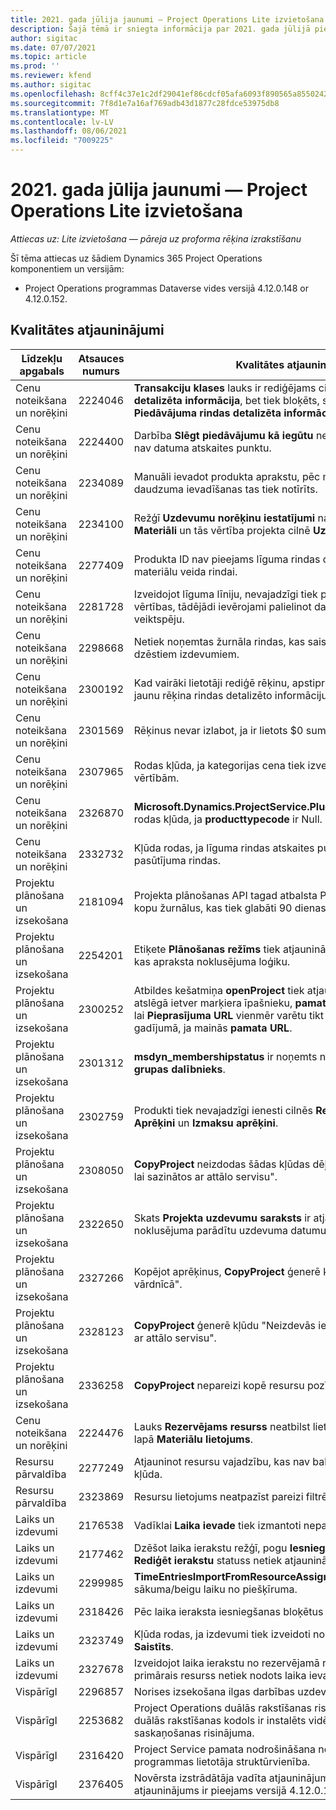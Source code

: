```yaml
---
title: 2021. gada jūlija jaunumi — Project Operations Lite izvietošana
description: Šajā tēmā ir sniegta informācija par 2021. gada jūlijā pieejamajiem kvalitātes atjauninājumiem Project Operations Lite izvietošanai.
author: sigitac
ms.date: 07/07/2021
ms.topic: article
ms.prod: ''
ms.reviewer: kfend
ms.author: sigitac
ms.openlocfilehash: 8cff4c37e1c2df29041ef86cdcf05afa6093f890565a855024202e87fd533ea5
ms.sourcegitcommit: 7f8d1e7a16af769adb43d1877c28fdce53975db8
ms.translationtype: MT
ms.contentlocale: lv-LV
ms.lasthandoff: 08/06/2021
ms.locfileid: "7009225"
---
```

# <a name="whats-new-july-2021---project-operations-lite-deployment"></a>2021. gada jūlija jaunumi — Project Operations Lite izvietošana

_Attiecas uz: Lite izvietošana — pāreja uz proforma rēķina izrakstīšanu_

Šī tēma attiecas uz šādiem Dynamics 365 Project Operations komponentiem un versijām:

  - Project Operations programmas Dataverse vides versijā 4.12.0.148 or 4.12.0.152.

## <a name="quality-updates"></a>Kvalitātes atjauninājumi
| **Līdzekļu apgabals**              | **Atsauces numurs** | **Kvalitātes atjauninājums**                                                                                                                                                                                             |
|-------------------------------|----------------------|----------------------------------------------------------------------------------------------------------------------------------------------------------------------------------------------------------------|
| Cenu noteikšana un norēķini           | 2224046              | **Transakciju klases** lauks ir rediģējams cilnē **Piedāvājuma rindas detalizēta informācija**, bet tiek bloķēts, strādājat no lapas **Piedāvājuma rindas detalizēta informācija**.                                                                     |
| Cenu noteikšana un norēķini           | 2224400              | Darbība **Slēgt piedāvājumu kā iegūtu** neizdodas, ja piedāvājumam nav datuma atskaites punktu.                                                                                                                                    |
| Cenu noteikšana un norēķini           | 2234089              | Manuāli ievadot produkta aprakstu, pēc materiālu aprēķina daudzuma ievadīšanas tas tiek notīrīts.                                                                                                                         |
| Cenu noteikšana un norēķini           | 2234100              | Režģī **Uzdevumu norēķinu iestatījumi** nav iekļauta kolonna **Materiāli** un tās vērtība projekta cilnē **Uzdevumu norēķini**.                                                                                                       |
| Cenu noteikšana un norēķini           | 2277409              | Produkta ID nav pieejams līguma rindas detalizētajā informācijā materiālu veida rindai.                                                                                                                                        |
| Cenu noteikšana un norēķini           | 2281728              | Izveidojot līguma līniju, nevajadzīgi tiek pārvērtētas faktiskās vērtības, tādējādi ievērojami palielinot datu apjomu, kas ietekmē veiktspēju.                                                                                |
| Cenu noteikšana un norēķini           | 2298668              | Netiek noņemtas žurnāla rindas, kas saistītas ar atsauktiem un dzēstiem izdevumiem.                                                                                                                                     |
| Cenu noteikšana un norēķini           | 2300192              | Kad vairāki lietotāji rediģē rēķinu, apstiprinātā rēķinā var izveidot jaunu rēķina rindas detalizēto informāciju.                                                                                   |
| Cenu noteikšana un norēķini           | 2301569              | Rēķinus nevar izlabot, ja ir lietots \$0 summas honorārs.                                                                                                                                        |
| Cenu noteikšana un norēķini           | 2307965              | Rodas kļūda, ja kategorijas cena tiek izveidota ar trūkstošām vērtībām.                                                                                                                           |
| Cenu noteikšana un norēķini           | 2326870              | **Microsoft.Dynamics.ProjectService.Plugins.PostInvoiceLineDelete** rodas kļūda, ja **producttypecode** ir Null.                                                                            |
| Cenu noteikšana un norēķini           | 2332732              | Kļūda rodas, ja līguma rindas atskaites punkts tiek izveidots bez pasūtījuma rindas.                                                                                                                |
| Projektu plānošana un izsekošana | 2181094              | Projekta plānošanas API tagad atbalsta PSS žurnālus un operāciju kopu žurnālus, kas tiek glabāti 90 dienas.                                                                                                                  |
| Projektu plānošana un izsekošana | 2254201              | Etiķete **Plānošanas režīms** tiek atjaunināta ar detalizētu informāciju, kas apraksta noklusējuma loģiku.                                                                                                                                      |
| Projektu plānošana un izsekošana | 2300252              | Atbildes kešatmiņa **openProject** tiek atjaunināta un kešatmiņas atslēgā ietver marķiera īpašnieku,  **pamata URL** un **Segmenta URL**, lai **Pieprasījuma URL** vienmēr varētu tikt atkārtoti izveidots gadījumā, ja mainās **pamata URL**. |
| Projektu plānošana un izsekošana | 2301312              | **msdyn_membershipstatus** ir noņemts no skata **Projekta darba grupas dalībnieks**.                                                                                                                                        |
| Projektu plānošana un izsekošana | 2302759              | Produkti tiek nevajadzīgi ienesti cilnēs **Resursu piešķiršana**, **Aprēķini** un **Izmaksu aprēķini**.                                                                                                        |
| Projektu plānošana un izsekošana | 2308050              | **CopyProject** neizdodas šādas kļūdas dēļ: "Neizdevās iegūt marķieri, lai sazinātos ar attālo servisu".                                                                                                                           |
| Projektu plānošana un izsekošana | 2322650              | Skats **Projekta uzdevumu saraksts** ir atjaunināts, lai pēc noklusējuma parādītu uzdevuma datumu.                                                                                                            |
| Projektu plānošana un izsekošana | 2327266              | Kopējot aprēķinus, **CopyProject** ģenerē kļūdu "Atslēga nav atrasta vārdnīcā".                                                                                                      |
| Projektu plānošana un izsekošana | 2328123              | **CopyProject** ģenerē kļūdu "Neizdevās iegūt marķieri, lai sazinātos ar attālo servisu".                                                                                                                          |
| Projektu plānošana un izsekošana | 2336258              | **CopyProject** nepareizi kopē resursu pozīciju nosaukumus.                                                                                                                                                 |
| Cenu noteikšana un norēķini           | 2224476              | Lauks **Rezervējams resurss** neatbilst lietotājam, kurš ir pieteicies lapā **Materiālu lietojums**.                                                                                                            |
| Resursu pārvaldība           | 2277249              | Atjauninot resursu vajadzību, kas nav balstīta uz projektu, rodas kļūda.                                                                                                            |
| Resursu pārvaldība           | 2323869              | Resursu lietojums neatpazīst pareizi filtrētos resursus.                                                                                                                                             |
| Laiks un izdevumi              | 2176538              | Vadīklai **Laika ievade** tiek izmantoti nepareizi filtru operatori.                                                                                                                                                   |
| Laiks un izdevumi              | 2177462              | Dzēšot laika ierakstu režģī, pogu **Iesniegt**, **Atsaukt**, **Dzēst** un **Rediģēt ierakstu** statuss netiek atjaunināts kā paredzēts.                                                                                        |
| Laiks un izdevumi              | 2299985              | **TimeEntriesImportFromResourceAssignment** neuztur sākuma/beigu laiku no piešķīruma.                                                                                                  |
| Laiks un izdevumi              | 2318426              | Pēc laika ieraksta iesniegšanas bloķētus laukus joprojām var rediģēt.                                                                                                                                   |
| Laiks un izdevumi              | 2323749              | Kļūda rodas, ja izdevumi tiek izveidoti no rezervējamā resursa cilnes **Saistīts**.                                                                                                      |
| Laiks un izdevumi              | 2327678              | Izveidojot laika ierakstu no rezervējamā resursa cilnes **Saistīts**, primārais resurss netiek nodots laika ievades vadīklai.                                                                            |
| VispārīgI                       | 2296857              | Norises izsekošana ilgas darbības uzdevumiem.                                                                                                                                                                        |
| VispārīgI                       | 2253682              | Project Operations duālās rakstīšanas risinājums nav jāinstalē, ja duālās rakstīšanas kodols ir instalēts vidē bez duālās rakstīšanas saskaņošanas risinājuma.                                                |
| VispārīgI                       | 2316420              | Project Service pamata nodrošināšana neizdodas, ja tiek mainīta programmas lietotāja struktūrvienība.                                                                                                                     |
| VispārīgI                       | 2376405              | Novērsta izstrādātāja vadīta atjauninājuma problēma (kvalitātes atjauninājums ir pieejams versijā 4.12.0.152)                                                                                                                     |
